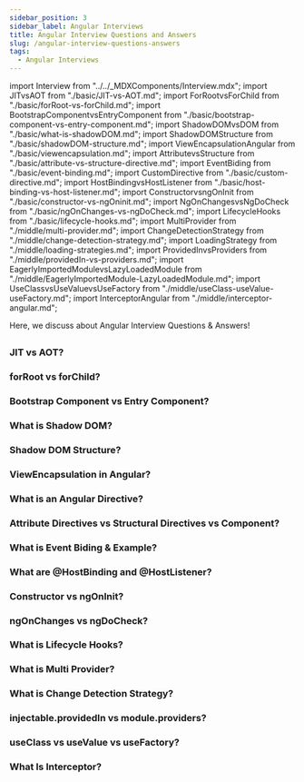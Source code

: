 ```yaml
---
sidebar_position: 3
sidebar_label: Angular Interviews
title: Angular Interview Questions and Answers
slug: /angular-interview-questions-answers
tags:
  - Angular Interviews
---
```


import Interview from "../../_MDXComponents/Interview.mdx";
import JITvsAOT from "./basic/JIT-vs-AOT.md";
import ForRootvsForChild from "./basic/forRoot-vs-forChild.md";
import BootstrapComponentvsEntryComponent from "./basic/bootstrap-component-vs-entry-component.md";
import ShadowDOMvsDOM from "./basic/what-is-shadowDOM.md";
import ShadowDOMStructure from "./basic/shadowDOM-structure.md";
import ViewEncapsulationAngular from "./basic/viewencapsulation.md";
import AttributevsStructure from "./basic/attribute-vs-structure-directive.md";
import EventBiding from "./basic/event-binding.md";
import CustomDirective from "./basic/custom-directive.md";
import HostBindingvsHostListener from "./basic/host-binding-vs-host-listener.md";
import ConstructorvsngOnInit from "./basic/constructor-vs-ngOninit.md";
import NgOnChangesvsNgDoCheck from "./basic/ngOnChanges-vs-ngDoCheck.md";
import LifecycleHooks from "./basic/lifecycle-hooks.md";
import MultiProvider from "./middle/multi-provider.md";
import ChangeDetectionStrategy from "./middle/change-detection-strategy.md";
import LoadingStrategy from "./middle/loading-strategies.md";
import ProvidedInvsProviders from "./middle/providedIn-vs-providers.md";
import EagerlyImportedModulevsLazyLoadedModule from "./middle/EagerlyImportedModule-LazyLoadedModule.md";
import UseClassvsUseValuevsUseFactory from "./middle/useClass-useValue-useFactory.md";
import InterceptorAngular from "./middle/interceptor-angular.md";

Here, we discuss about Angular Interview Questions & Answers!

## 

<Interview level="Intermediate">

  ### JIT vs AOT?
  <JITvsAOT />
</Interview>

<Interview>

  ### forRoot vs forChild?
  <ForRootvsForChild />
</Interview>

<Interview>

  ### Bootstrap Component vs Entry Component?
  <BootstrapComponentvsEntryComponent />
</Interview>

<Interview>

  ### What is Shadow DOM?
  <ShadowDOMvsDOM />
</Interview>

<Interview>

  ### Shadow DOM Structure?
  <ShadowDOMStructure />
</Interview>

<Interview>

  ### ViewEncapsulation in Angular?
  <ViewEncapsulationAngular />
</Interview>

<Interview>

  ### What is an Angular Directive?
  <CustomDirective />
</Interview>

<Interview>

  ### Attribute Directives vs Structural Directives vs Component?
  <AttributevsStructure />
</Interview>

<Interview>

  ### What is Event Biding & Example?
  <EventBiding />
</Interview>

<Interview>

  ### What are @HostBinding and @HostListener?
  <HostBindingvsHostListener />
</Interview>

<Interview>

  ### Constructor vs ngOnInit?
  <ConstructorvsngOnInit />
</Interview>

<Interview>

  ### ngOnChanges vs ngDoCheck?
  <NgOnChangesvsNgDoCheck />
</Interview>

<Interview>

  ### What is Lifecycle Hooks?
  <LifecycleHooks />
</Interview>

<Interview>

  ### What is Multi Provider?
  <MultiProvider />
</Interview>

<Interview>

  ### What is Change Detection Strategy?
  <ChangeDetectionStrategy />
</Interview>

<Interview>

  ### injectable.providedIn  vs module.providers?
  <ProvidedInvsProviders />
</Interview>

<Interview>

  ### useClass vs useValue vs useFactory?
  <UseClassvsUseValuevsUseFactory />
</Interview>

<Interview>

  ### What Is Interceptor?
  <InterceptorAngular />
</Interview>
